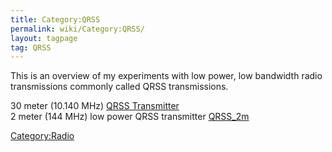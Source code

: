 ```yaml
---
title: Category:QRSS
permalink: wiki/Category:QRSS/
layout: tagpage
tag: QRSS
---
```


This is an overview of my experiments with low power, low bandwidth
radio transmissions commonly called QRSS transmissions.

30 meter (10.140 MHz) [QRSS Transmitter](/wiki/QRSS_Beacon "wikilink")  
2 meter (144 MHz) low power QRSS transmitter
[QRSS\_2m](/wiki/QRSS_2m "wikilink")

<Category:Radio>
